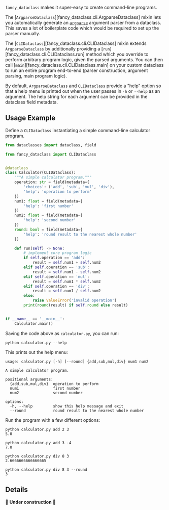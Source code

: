 <!-- markdownlint-disable MD052 -->

`fancy_dataclass` makes it super-easy to create command-line programs.

The [`ArgparseDataclass`][fancy_dataclass.cli.ArgparseDataclass] mixin lets you automatically generate an [`argparse`](https://docs.python.org/3/library/argparse.html) argument parser from a dataclass. This saves a lot of boilerplate code which would be required to set up the parser manually.

The [`CLIDataclass`][fancy_dataclass.cli.CLIDataclass] mixin extends `ArgparseDataclass` by additionally providing a [`run`][fancy_dataclass.cli.CLIDataclass.run] method which you override to perform arbitrary program logic, given the parsed arguments. You can then call [`main`][fancy_dataclass.cli.CLIDataclass.main] on your custom dataclass to run an entire program end-to-end (parser construction, argument parsing, main program logic).

By default, `ArgparseDataclass` and `CLIDataclass` provide a "help" option so that a help menu is printed out when the user passes in `-h` or `--help` as an argument. The help string for each argument can be provided in the dataclass field metadata.

## Usage Example

Define a `CLIDataclass` instantiating a simple command-line calculator program.

```python
from dataclasses import dataclass, field

from fancy_dataclass import CLIDataclass


@dataclass
class Calculator(CLIDataclass):
    """A simple calculator program."""
    operation: str = field(metadata={
        'choices': ('add', 'sub', 'mul', 'div'),
        'help': 'operation to perform'
    })
    num1: float = field(metadata={
        'help': 'first number'
    })
    num2: float = field(metadata={
        'help': 'second number'
    })
    round: bool = field(metadata={
        'help': 'round result to the nearest whole number'
    })

    def run(self) -> None:
        # implement core program logic
        if self.operation == 'add':
            result = self.num1 + self.num2
        elif self.operation == 'sub':
            result = self.num1 - self.num2
        elif self.operation == 'mul':
            result = self.num1 * self.num2
        elif self.operation == 'div':
            result = self.num1 / self.num2
        else:
            raise ValueError('invalid operation')
        print(round(result) if self.round else result)


if __name__ == '__main__':
    Calculator.main()
```

Saving the code above as `calculator.py`, you can run:

```text
python calculator.py --help
```

This prints out the help menu:

```text
usage: calculator.py [-h] [--round] {add,sub,mul,div} num1 num2

A simple calculator program.

positional arguments:
  {add,sub,mul,div}  operation to perform
  num1               first number
  num2               second number

options:
  -h, --help         show this help message and exit
  --round            round result to the nearest whole number
```

Run the program with a few different options:

```text
python calculator.py add 2 3
5.0

python calculator.py add 3 -4
7.0

python calculator.py div 8 3
2.6666666666666665

python calculator.py div 8 3 --round
3
```

## Details

🚧 **Under construction** 🚧

<!--
- Can modify parser manually, or customize handling a specific arg
-->

<!--

### Groups and Exclusive Groups

- Use `group` or `exclusive_group` metadata to mark them
- Can nest `CLIDataclass` to provide group help string (as docstring by default)
- Cannot doubly nest groups or exclusive groups

### Subparsers

- Single nested field marked with `subcommand=True`
- Field should be a `Union` type, all of whose variants are `ArgparseDataclass` subclasses
- Each variant must have a name
    - By default, this will be the kebab-case version of the class name
    - A `command_name` class setting can override this
- Parsed args get stored in appropriate object type
- `subcommand` property returns the string name of the chosen subcommand
- For `CLIDataclass`, `run` can be created automatically by delegating to the subcommand field, provided each variant is a `CLIDataclass`
-->
